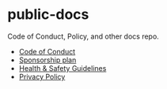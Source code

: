 # public-docs
Code of Conduct, Policy, and other docs repo.

- [Code of Conduct](./CODE_OF_CONDUCT.md)
- [Sponsorship plan](./sponsorship.md)
- [Health & Safety Guidelines](./health-safety-guidelines.md)
- [Privacy Policy](./privacy-policy.md)
